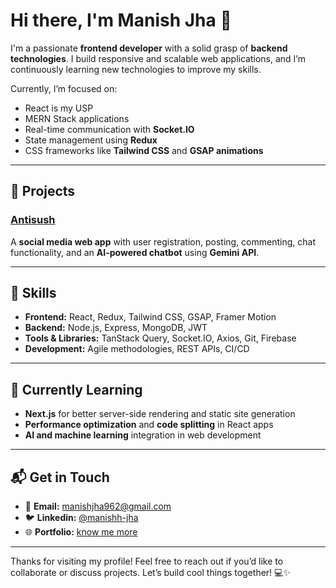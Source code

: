 # Hi there, I'm Manish Jha 👋

I'm a passionate **frontend developer** with a solid grasp of **backend technologies**. I build responsive and scalable web applications, and I’m continuously learning new technologies to improve my skills.

Currently, I’m focused on:
- React is my USP
- MERN Stack applications
- Real-time communication with **Socket.IO**
- State management using **Redux**
- CSS frameworks like **Tailwind CSS** and **GSAP animations**

---

## 🚀 Projects

### **[Antisush](https://github.com/yourusername/antisush)**  
A **social media web app** with user registration, posting, commenting, chat functionality, and an **AI-powered chatbot** using **Gemini API**.

---

## 🧰 Skills

- **Frontend:** React, Redux, Tailwind CSS, GSAP, Framer Motion
- **Backend:** Node.js, Express, MongoDB, JWT
- **Tools & Libraries:** TanStack Query, Socket.IO, Axios, Git, Firebase
- **Development:** Agile methodologies, REST APIs, CI/CD

---

## 🌱 Currently Learning

- **Next.js** for better server-side rendering and static site generation
- **Performance optimization** and **code splitting** in React apps
- **AI and machine learning** integration in web development

---

## 📬 Get in Touch

- 📧 **Email:** manishjha962@gmail.com
- 🐦 **Linkedin:** [@manishh-jha](https://www.linkedin.com/in/manishh-jha/)
- 🌐 **Portfolio:** [know me more](https://maanis.github.io/portfolio/)

---

Thanks for visiting my profile! Feel free to reach out if you’d like to collaborate or discuss projects. Let’s build cool things together! 💻✨
